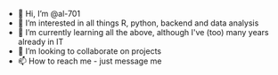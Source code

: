 - 👋 Hi, I’m @al-701
- 👀 I’m interested in all things R, python, backend and data analysis
- 🌱 I’m currently learning all the above, although I've (too) many years already in IT
- 💞️ I’m looking to collaborate on projects
- 📫 How to reach me - just message me

<!---
al-701/al-701 is a ✨ special ✨ repository because its `README.md` (this file) appears on your GitHub profile.
You can click the Preview link to take a look at your changes.
--->

